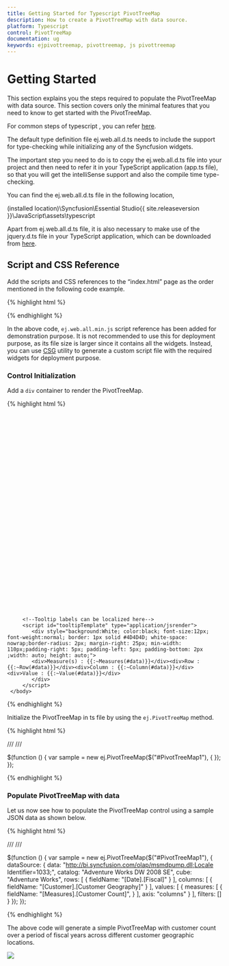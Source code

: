 ```yaml
---
title: Getting Started for Typescript PivotTreeMap
description: How to create a PivotTreeMap with data source.
platform: Typescript
control: PivotTreeMap
documentation: ug
keywords: ejpivottreemap, pivottreemap, js pivottreemap
---
```


# Getting Started

This section explains you the steps required to populate the PivotTreeMap with data source. This section covers only the minimal features that you need to know to get started with the PivotTreeMap.

For common steps of typescript , you can refer [here](https://help.syncfusion.com/js/typescript).

The default type definition file ej.web.all.d.ts needs to include the support for type-checking while initializing any of the Syncfusion widgets. 

The important step you need to do is to copy the ej.web.all.d.ts file into your project and then need to refer it in your TypeScript application (app.ts file), so that you will get the intelliSense support and also the compile time type-checking.

You can find the ej.web.all.d.ts file in the following location,

(installed location)\Syncfusion\Essential Studio\{{ site.releaseversion }}\JavaScript\assets\typescript

Apart from ej.web.all.d.ts file, it is also necessary to make use of the jquery.d.ts file in your TypeScript application, which can be downloaded from [here](https://github.com/DefinitelyTyped/DefinitelyTyped).

## Script and CSS Reference

Add the scripts and CSS references to the “index.html” page as the order mentioned in the following code example.

{% highlight html %}

<!DOCTYPE html>
<html>
<head>
    <link href="http://cdn.syncfusion.com/{{ site.releaseversion }}/js/web/bootstrap-theme/ej.web.all.min.css" rel="stylesheet" />
    <script src="https://code.jquery.com/jquery-3.0.0.min.js"></script>
    <script src="http://cdn.syncfusion.com/js/assets/external/jsrender.min.js" type="text/javascript"></script>
    <script src="https://ajax.aspnetcdn.com/ajax/jquery.validate/1.14.0/jquery.validate.min.js"></script>
    <script src="http://cdn.syncfusion.com/{{ site.releaseversion }}/js/web/ej.web.all.min.js" type="text/javascript"></script>
    <script src="app.js"></script>
</head>
<body>
</body>
</html>

{% endhighlight %}

In the above code, `ej.web.all.min.js` script reference has been added for demonstration purpose. It is not recommended to use this for deployment purpose, as its file size is larger since it contains all the widgets. Instead, you can use [CSG](https://csg.syncfusion.com/ "") utility to generate a custom script file with the required widgets for deployment purpose.

### Control Initialization

Add a `div` container to render the PivotTreeMap.

{% highlight html %}

<!DOCTYPE html>
<html>    
     <body>
         <div id="PivotTreeMap1" style="min-height: 275px; min-width: 525px; height: 460px; width: 99%"></div>

         <!--Tooltip labels can be localized here-->
         <script id="tooltipTemplate" type="application/jsrender">
            <div style="background:White; color:black; font-size:12px; font-weight:normal; border: 1px solid #4D4D4D; white-space: nowrap;border-radius: 2px; margin-right: 25px; min-width: 110px;padding-right: 5px; padding-left: 5px; padding-bottom: 2px ;width: auto; height: auto;">
            <div>Measure(s) : {{:~Measures(#data)}}</div><div>Row : {{:~Row(#data)}}</div><div>Column : {{:~Column(#data)}}</div><div>Value : {{:~Value(#data)}}</div>
            </div>
         </script>  
     </body>
</html>

{% endhighlight %}

Initialize the PivotTreeMap in ts file by using the `ej.PivotTreeMap` method.

{% highlight html %}

/// <reference path="jquery.d.ts" />
/// <reference path="ej.web.all.d.ts" />

$(function () {
    var sample = new ej.PivotTreeMap($("#PivotTreeMap1"), { });
});


{% endhighlight %}

### Populate PivotTreeMap with data

Let us now see how to populate the PivotTreeMap control using a sample JSON data as shown below.

{% highlight html %}

/// <reference path="jquery.d.ts" />
/// <reference path="ej.web.all.d.ts" />

$(function () {
    var sample = new ej.PivotTreeMap($("#PivotTreeMap1"), {
        dataSource: {
            data: "http://bi.syncfusion.com/olap/msmdpump.dll;Locale Identifier=1033;",
            catalog: "Adventure Works DW 2008 SE",
            cube: "Adventure Works",
            rows: [
                {
                    fieldName: "[Date].[Fiscal]"
                }
            ],
            columns: [
                {
                    fieldName: "[Customer].[Customer Geography]"
                }
            ],
            values: [
                {
                    measures: [
                        {
                            fieldName: "[Measures].[Customer Count]",
                        }
                    ],
                    axis: "columns"
                }
            ],
            filters: []
        }
    });
});


{% endhighlight %}

The above code will generate a simple PivotTreeMap with customer count over a period of fiscal years across different customer geographic locations.

![](getting-started_images/Olap.png)